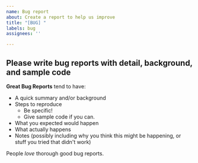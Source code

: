 ```yaml
---
name: Bug report
about: Create a report to help us improve
title: "[BUG] "
labels: bug
assignees: ''

---
```


## Please write bug reports with detail, background, and sample code

**Great Bug Reports** tend to have:

- A quick summary and/or background
- Steps to reproduce
    - Be specific!
    - Give sample code if you can.
- What you expected would happen
- What actually happens
- Notes (possibly including why you think this might be happening, or stuff you tried that didn't work)

People *love* thorough good bug reports.
